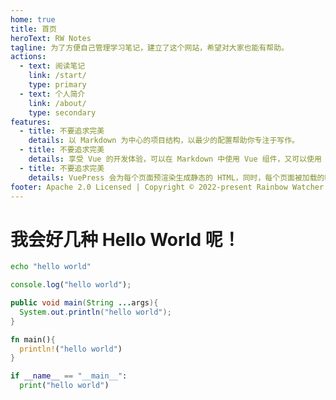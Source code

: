 ```yaml
---
home: true
title: 首页
heroText: RW Notes
tagline: 为了方便自己管理学习笔记，建立了这个网站，希望对大家也能有帮助。
actions:
  - text: 阅读笔记
    link: /start/
    type: primary
  - text: 个人简介
    link: /about/
    type: secondary
features:
  - title: 不要追求完美
    details: 以 Markdown 为中心的项目结构，以最少的配置帮助你专注于写作。
  - title: 不要追求完美
    details: 享受 Vue 的开发体验，可以在 Markdown 中使用 Vue 组件，又可以使用 Vue 来开发自定义主题。
  - title: 不要追求完美
    details: VuePress 会为每个页面预渲染生成静态的 HTML，同时，每个页面被加载的时候，将作为 SPA 运行。
footer: Apache 2.0 Licensed | Copyright © 2022-present Rainbow Watcher
---
```


# 我会好几种 Hello World 呢！

<CodeGroup>
<CodeGroupItem title="bash">

```bash
echo "hello world"
```

</CodeGroupItem>

<CodeGroupItem title="js" >

```js
console.log("hello world");
```

</CodeGroupItem>

<CodeGroupItem title="java">

```java
public void main(String ...args){
  System.out.println("hello world");
}
```

</CodeGroupItem>

<CodeGroupItem title="rust" active>

```rust
fn main(){
  println!("hello world")
}
```

</CodeGroupItem>

<CodeGroupItem title="python">

```python
if __name__ == "__main__":
  print("hello world")
```

</CodeGroupItem>
</CodeGroup>

<!-- # 目录

- [顶置](#顶置)
- [计算机](#计算机)
- [操作系统](#操作系统)
- [计算机语言](#计算机语言)
  - [HTML](#html)
  - [CSS](#css)
  - [JavaScript](#javascript)
  - [Java](#java)
  - [Python](#python)
  - [Rust](#rust)
  - [Bash Script](#bash-script)
- [算法](#算法)

## 顶置

- [CS-Notes](https://github.com/CyC2018/CS-Notes)
  ![](https://img.shields.io/github/stars/CyC2018/CS-Notes)
- [免费的编程中文书籍索引](https://github.com/justjavac/free-programming-books-zh_CN)
  ![](https://img.shields.io/github/stars/justjavac/free-programming-books-zh_CN)
- [反向面试](https://github.com/yifeikong/reverse-interview-zh)
  ![](https://img.shields.io/github/stars/yifeikong/reverse-interview-zh)
- [大数据入门指南](https://github.com/heibaiying/BigData-Notes)
  ![](https://img.shields.io/github/stars/heibaiying/BigData-Notes)

## 计算机

- [计算机组成与体系结构](Computer/计算机组成与体系结构.md)

## 操作系统

- [Linux](System/Linux)

## 计算机语言

### HTML

- [HTML](Language/HTML/HTML.md)
- [HTML 简介](Language/HTML/HTML%20简介.md)
- [文本标签](Language/HTML/文本标签.md)
- [标签共有属性](Language/HTML/标签共有属性.md)

### CSS

### JavaScript

### Java

### Python

### Rust

### Bash Script

## 算法 -->
